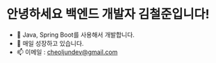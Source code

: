 # 안녕하세요 백엔드 개발자 김철준입니다!

- 👋 Java, Spring Boot를 사용해서 개발합니다.
- 🌱 매일 성장하고 있습니다.
- 📫 이메일 : cheoljundev@gmail.com
